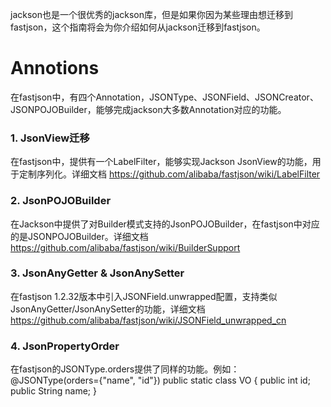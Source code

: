 jackson也是一个很优秀的jackson库，但是如果你因为某些理由想迁移到fastjson，这个指南将会为你介绍如何从jackson迁移到fastjson。

# Annotions
在fastjson中，有四个Annotation，JSONType、JSONField、JSONCreator、JSONPOJOBuilder，能够完成jackson大多数Annotation对应的功能。

### 1. JsonView迁移
在fastjson中，提供有一个LabelFilter，能够实现Jackson JsonView的功能，用于定制序列化。详细文档
 https://github.com/alibaba/fastjson/wiki/LabelFilter

### 2. JsonPOJOBuilder
在Jackson中提供了对Builder模式支持的JsonPOJOBuilder，在fastjson中对应的是JSONPOJOBuilder。详细文档 https://github.com/alibaba/fastjson/wiki/BuilderSupport

### 3. JsonAnyGetter & JsonAnySetter
在fastjson 1.2.32版本中引入JSONField.unwrapped配置，支持类似JsonAnyGetter/JsonAnySetter的功能，详细文档 https://github.com/alibaba/fastjson/wiki/JSONField_unwrapped_cn

### 4. JsonPropertyOrder
在fastjson的JSONType.orders提供了同样的功能。例如：
@JSONType(orders={"name", "id"})
public static class VO {
    public int    id;
    public String name;
}